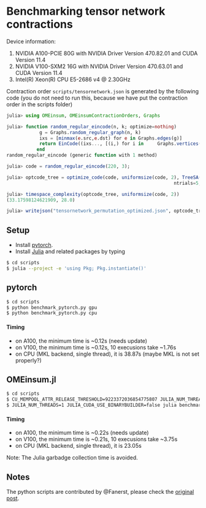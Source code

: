 # Benchmarking tensor network contractions

Device information:
1. NVIDIA A100-PCIE 80G with NVIDIA Driver Version 470.82.01 and CUDA Version 11.4
2. NVIDIA V100-SXM2 16G with NVIDIA Driver Version 470.63.01 and CUDA Version 11.4
3. Intel(R) Xeon(R) CPU E5-2686 v4 @ 2.30GHz

Contraction order `scripts/tensornetwork.json` is generated by the following code (you do not need to run this, because we have put the contraction order in the scripts folder)
```julia
julia> using OMEinsum, OMEinsumContractionOrders, Graphs

julia> function random_regular_eincode(n, k; optimize=nothing)
            g = Graphs.random_regular_graph(n, k)
            ixs = [minmax(e.src,e.dst) for e in Graphs.edges(g)]
            return EinCode((ixs..., [(i,) for i in     Graphs.vertices(g)]...), ())
           end
random_regular_eincode (generic function with 1 method)

julia> code = random_regular_eincode(220, 3);

julia> optcode_tree = optimize_code(code, uniformsize(code, 2), TreeSA(sc_target=29, βs=0.1:0.1:20,
                                                             ntrials=5, niters=30, sc_weight=2.0));

julia> timespace_complexity(optcode_tree, uniformsize(code, 2))
(33.17598124621909, 28.0)

julia> writejson("tensornetwork_permutation_optimized.json", optcode_tree)
```

## Setup

* Install [pytorch](https://pytorch.org/get-started/locally/).
* Install [Julia](https://julialang.org/downloads/) and related packages by typing

```bash
$ cd scripts
$ julia --project -e 'using Pkg; Pkg.instantiate()'
```

## pytorch

```bash
$ cd scripts
$ python benchmark_pytorch.py gpu
$ python benchmark_pytorch.py cpu
```

#### Timing

* on A100, the minimum time is ~0.12s (needs update)
* on V100, the minimum time is ~0.12s, 10 execusions take ~1.76s
* on CPU (MKL backend, single thread), it is 38.87s (maybe MKL is not set properly?)

## OMEinsum.jl

```bash
$ cd scripts
$ CU_MEMPOOL_ATTR_RELEASE_THRESHOLD=9223372036854775807 JULIA_NUM_THREADS=1 JULIA_CUDA_USE_BINARYBUILDER=false julia benchmark_OMEinsum.jl gpu
$ JULIA_NUM_THREADS=1 JULIA_CUDA_USE_BINARYBUILDER=false julia benchmark_OMEinsum.jl gpu
```

#### Timing
* on A100, the minimum time is ~0.22s (needs update)
* on V100, the minimum time is ~0.21s, 10 execusions take ~3.75s
* on CPU (MKL backend, single thread), it is 23.05s

Note: The Julia garbadge collection time is avoided.


## Notes
The python scripts are contributed by @Fanerst, please check the [original post](https://github.com/under-Peter/OMEinsum.jl/issues/133#issuecomment-1003662057).
